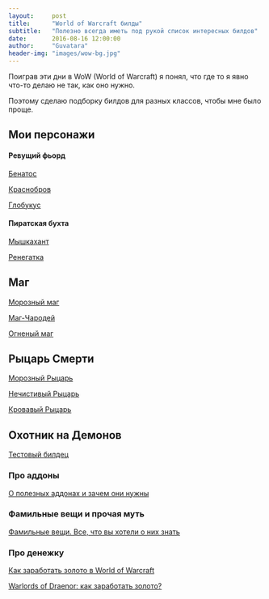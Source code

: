 ```yaml
---
layout:     post
title:      "World of Warcraft билды"
subtitle:   "Полезно всегда иметь под рукой список интересных билдов"
date:       2016-08-16 12:00:00
author:     "Guvatara"
header-img: "images/wow-bg.jpg"
---
```


Поиграв эти дни в WoW (World of Warcraft) я понял, что где то я явно что-то делаю не так, как оно нужно.

Поэтому сделаю подборку билдов для разных классов, чтобы мне было проще.

<h2>Мои персонажи</h2>


<h4>Ревущий фьорд</h4>

<a href="http://eu.battle.net/wow/ru/character/%D1%80%D0%B5%D0%B2%D1%83%D1%89%D0%B8%D0%B8-%D1%84%D1%8C%D0%BE%D1%80%D0%B4/%D0%91%D0%B5%D0%BD%D0%B0%D1%82%D0%BE%D1%81/simple">Бенатос</a>

<a href="http://eu.battle.net/wow/ru/character/%D1%80%D0%B5%D0%B2%D1%83%D1%89%D0%B8%D0%B8-%D1%84%D1%8C%D0%BE%D1%80%D0%B4/%D0%9A%D1%80%D0%B0%D1%81%D0%BD%D0%BE%D0%B1%D1%80%D0%BE%D0%B2/simple">Краснобров</a>

<a href="http://eu.battle.net/wow/ru/character/%D1%80%D0%B5%D0%B2%D1%83%D1%89%D0%B8%D0%B8-%D1%84%D1%8C%D0%BE%D1%80%D0%B4/%D0%93%D0%BB%D0%BE%D0%B1%D1%83%D0%BA%D1%83%D1%81/simple">Глобукус</a>

<h4>Пиратская бухта</h4>

<a href="http://eu.battle.net/wow/ru/character/%D0%BF%D0%B8%D1%80%D0%B0%D1%82%D1%81%D0%BA%D0%B0%D1%8F-%D0%B1%D1%83%D1%85%D1%82%D0%B0/%D0%9C%D1%8B%D1%88%D0%BA%D0%B0%D1%85%D0%B0%D0%BD%D1%82/simple">Мышкахант</a>

<a href="http://eu.battle.net/wow/ru/character/%D0%BF%D0%B8%D1%80%D0%B0%D1%82%D1%81%D0%BA%D0%B0%D1%8F-%D0%B1%D1%83%D1%85%D1%82%D0%B0/%D0%A0%D0%B5%D0%BD%D0%B5%D0%B3%D0%B0%D1%82%D0%BA%D0%B0/simple">Ренегатка</a>

<h2>Маг</h2>

<a href="http://eu.battle.net/wow/ru/tool/talent-calculator#eba!0011011">Морозный маг</a>

<a href="http://eu.battle.net/wow/ru/tool/talent-calculator#eaa!2011021">Маг-Чародей</a>

<a href="http://eu.battle.net/wow/ru/tool/talent-calculator#eZa!0111010">Огненый маг</a>

<h2>Рыцарь Смерти</h2>

<a href="http://eu.battle.net/wow/ru/tool/talent-calculator#dZa!2201210">Морозный Рыцарь</a>

<a href="http://eu.battle.net/wow/ru/tool/talent-calculator#dba!2120000">Нечистивый Рыцарь</a>

<a href="http://eu.battle.net/wow/ru/tool/talent-calculator#daa!1001022">Кровавый Рыцарь</a>

<h2>Охотник на Демонов</h2>

<a href="http://eu.battle.net/wow/ru/tool/talent-calculator#gaa!0021002">Тестовый билдец</a>

<h3>Про аддоны</h3>

<a href="http://eu.battle.net/forums/ru/wow/topic/9751515286">О полезных аддонах и зачем они нужны</a>

<h3>Фамильные вещи и прочая муть</h3>

<a href="http://eu.battle.net/forums/ru/wow/topic/5299070954">Фамильные вещи. Все, что вы хотели о них знать</a>

<h3>Про денежку</h3>

<a href="http://ru.wikihow.com/%D0%B7%D0%B0%D1%80%D0%B0%D0%B1%D0%BE%D1%82%D0%B0%D1%82%D1%8C-%D0%B7%D0%BE%D0%BB%D0%BE%D1%82%D0%BE-%D0%B2-World-of-Warcraft">Как заработать золото в World of Warcraft</a>

<a href="http://wowcasual.info/?p=9069">Warlords of Draenor: как заработать золото?</a>